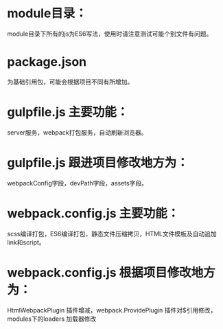 # module目录：
module目录下所有的js为ES6写法，使用时请注意测试可能个别文件有问题。

# package.json 
为基础引用包，可能会根据项目不同有所增加。

# gulpfile.js 主要功能：
server服务，webpack打包服务，自动刷新浏览器。

# gulpfile.js 跟进项目修改地方为：
webpackConfig字段，devPath字段，assets字段。

# webpack.config.js 主要功能：
scss编译打包，ES6编译打包，静态文件压缩拷贝，HTML文件模板及自动追加link和script。

# webpack.config.js 根据项目修改地方为：
HtmlWebpackPlugin 插件增减，webpack.ProvidePlugin 插件对$引用修改，modules下的loaders 加载器修改